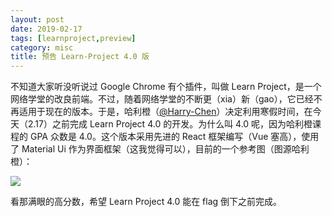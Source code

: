 ```yaml
---
layout: post
date: 2019-02-17
tags: [learnproject,preview]
category: misc
title: 预告 Learn-Project 4.0 版
---
```


不知道大家听没听说过 Google Chrome 有个插件，叫做 Learn Project，是一个网络学堂的改良前端。不过，随着网络学堂的不断更（xia）新（gao），它已经不再适用于现在的版本。于是，哈利橙（[@Harry-Chen](https://github.com/Harry-Chen)）决定利用寒假时间，在今天（2.17）之前完成 Learn Project 4.0 的开发。为什么叫 4.0 呢，因为哈利橙课程的 GPA 众数是 4.0。这个版本采用先进的 React 框架编写（Vue 塞高），使用了 Material Ui 作为界面框架（这我觉得可以），目前的一个参考图（图源哈利橙）：

![](/images/learn_project.png)

看那满眼的高分数，希望 Learn Project 4.0 能在 flag 倒下之前完成。

